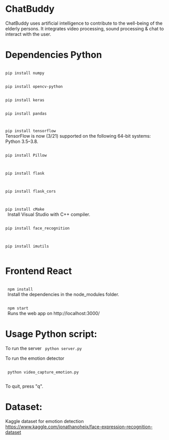 # ChatBuddy
ChatBuddy uses artificial intelligence to contribute to the well-being of the elderly persons. 
It integrates video processing, sound processing & chat to interact with the user. 

# Dependencies Python
<code>
pip install numpy
</code>
</p>
<code>
pip install opencv-python
</code>
</p>
<code>
pip install keras
</code>
</p>
<code>
pip install pandas
</code>
<code>
</p>
pip install tensorflow
</code>
TensorFlow is now (3/21) supported on the following 64-bit systems: Python 3.5–3.8.
</p>
<p>
<code>
pip install Pillow
 </code>
</p>
<p>
<code>
pip install flask
 </code>
</p>
<p>
<code>
pip install flask_cors
 </code>
</p>
<p>
<code>
pip install cMake
 </code>
  Install Visual Studio with C++ compiler.
</p>
<p>
<code>
pip install face_recognition
 </code>
</p>
<p>
<code>
pip install imutils
 </code>
</p>

# Frontend React
<p>
 <code>
 npm install
 </code>
  Install the dependencies in the node_modules folder.
 </p>
 <p>
  <code>
 npm start
 </code>
 Runs the web app on http://localhost:3000/
 </p>


# Usage Python script:
To run the server
 <code>
 python server.py
 </code>
 </p>
 To run the emotion detector
 <p>
 <code>
 python video_capture_emotion.py
 </code>
 </p>
 To quit, press "q".
 
 # Dataset:
 Kaggle dataset for emotion detection
 https://www.kaggle.com/jonathanoheix/face-expression-recognition-dataset

